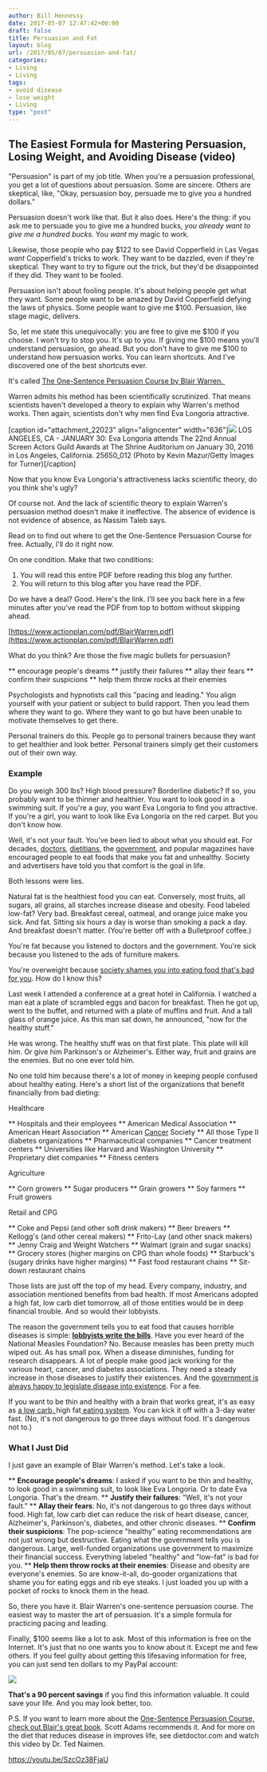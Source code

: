 ```yaml
---
author: Bill Hennessy
date: 2017-05-07 12:47:42+00:00
draft: false
title: Persuasion and Fat
layout: blog
url: /2017/05/07/persuasion-and-fat/
categories:
- Living
- Living
tags:
- avoid disease
- lose weight
- Living
type: "post"
---
```






## The Easiest Formula for Mastering Persuasion, Losing Weight, and Avoiding Disease (video)



"Persuasion" is part of my job title. When you're a persuasion professional, you get a lot of questions about persuasion. Some are sincere. Others are skeptical, like, "Okay, persuasion boy, persuade me to give you a hundred dollars."

Persuasion doesn't work like that. But it also does. Here's the thing: if you ask me to persuade you to give me a hundred bucks, _you already want to give me a hundred bucks_. You _want_ my magic to work.

Likewise, those people who pay $122 to see David Copperfield in Las Vegas _want_ Copperfield's tricks to work. They want to be dazzled, even if they're skeptical. They want to try to figure out the trick, but they'd be disappointed if they did. They want to be fooled.

Persuasion isn't about fooling people. It's about helping people get what they want. Some people want to be amazed by David Copperfield defying the laws of physics. Some people want to give me $100. Persuasion, like stage magic, delivers.

So, let me state this unequivocally: you are free to give me $100 if you choose. I won't try to stop you. It's up to you. If giving me $100 means you'll understand persuasion, go ahead. But you don't have to give me $100 to understand how persuasion works. You can learn shortcuts. And I've discovered one of the best shortcuts ever.

It's called [The One-Sentence Persuasion Course by Blair Warren. ](https://www.actionplan.com/pdf/BlairWarren.pdf)

Warren admits his method has been scientifically scrutinized. That means scientists haven't developed a theory to explain why Warren's method works. Then again, scientists don't why men find Eva Longoria attractive.

[caption id="attachment_22023" align="aligncenter" width="636"]![](https://hennessysview.com/wp-content/uploads/2017/05/30BCD0F600000578-0-image-a-80_1454198706891.jpg)
LOS ANGELES, CA - JANUARY 30: Eva Longoria attends The 22nd Annual Screen Actors Guild Awards at The Shrine Auditorium on January 30, 2016 in Los Angeles, California. 25650_012 (Photo by Kevin Mazur/Getty Images for Turner)[/caption]

Now that you know Eva Longoria's attractiveness lacks scientific theory, do you think she's ugly?

Of course not. And the lack of scientific theory to explain Warren's persuasion method doesn't make it ineffective. The absence of evidence is not evidence of absence, as Nassim Taleb says.

Read on to find out where to get the One-Sentence Persuasion Course for free. Actually, I'll do it right now.

On one condition. Make that two conditions:




  1. You will read this entire PDF before reading this blog any further.
  2. You will return to this blog after you have read the PDF.




Do we have a deal? Good. Here's the link. I'll see you back here in a few minutes after you've read the PDF from top to bottom without skipping ahead.

[https://www.actionplan.com/pdf/BlairWarren.pdf](https://www.actionplan.com/pdf/BlairWarren.pdf)

What do you think? Are those the five magic bullets for persuasion?




** encourage people's dreams
** justify their failures
** allay their fears
** confirm their suspicions
** help them throw rocks at their enemies


Psychologists and hypnotists call this "pacing and leading." You align yourself with your patient or subject to build rapport. Then you lead them where they want to go. Where they want to go but have been unable to motivate themselves to get there.

Personal trainers do this. People go to personal trainers because they want to get healthier and look better. Personal trainers simply get their customers out of their own way.



### Example



Do you weigh 300 lbs? High blood pressure? Borderline diabetic? If so, you probably want to be thinner and healthier. You want to look good in a swimming suit. If you're a guy, you want Eva Longoria to find you attractive. If you're a girl, you want to look like Eva Longoria on the red carpet. But you don't know how.

Well, it's not your fault. You've been lied to about what you should eat. For decades, [doctors](https://hennessysview.com/2017/02/05/why-are-you-letting-your-doctor-kill-you/), [dietitians](https://hennessysview.com/2017/02/05/why-are-you-letting-your-doctor-kill-you/), the [government](https://hennessysview.com/?s=diet), and popular magazines have encouraged people to eat foods that make you fat and unhealthy. Society and advertisers have told you that comfort is the goal in life.

Both lessons were lies.

Natural fat is the healthiest food you can eat. Conversely, most fruits, all sugars, all grains, all starches increase disease and obesity. Food labeled low-fat? Very bad. Breakfast cereal, oatmeal, and orange juice make you sick. And fat. Sitting six hours a day is worse than smoking a pack a day. And breakfast doesn't matter. (You're better off with a Bulletproof coffee.)

You're fat because you listened to doctors and the government. You're sick because you listened to the ads of furniture makers.

You're overweight because [society shames you into eating food that's bad for you](https://www.burnfatnotsugar.com/diet-2.0-explained.html). How do I know this?

Last week I attended a conference at a great hotel in California. I watched a man eat a plate of scrambled eggs and bacon for breakfast. Then he got up, went to the buffet, and returned with a plate of muffins and fruit. And a tall glass of orange juice. As this man sat down, he announced, "now for the healthy stuff."

He was wrong. The healthy stuff was on that first plate. This plate will kill him. Or give him Parkinson's or Alzheimer's. Either way, fruit and grains are the enemies. But no one ever told him.

No one told him because there's a lot of money in keeping people confused about healthy eating. Here's a short list of the organizations that benefit financially from bad dieting:

Healthcare




** Hospitals and their employees
** American Medical Association
** American Heart Association
** American [Cancer](https://thequantifiedbody.net/water-fasts-as-a-potential-tactic-to-beat-cancer/) Society
** All those Type II diabetes organizations
** Pharmaceutical companies
** Cancer treatment centers
** Universities like Harvard and Washington University
** Proprietary diet companies
** Fitness centers


Agriculture


** Corn growers
** Sugar producers
** Grain growers
** Soy farmers
** Fruit growers


Retail and CPG


** Coke and Pepsi (and other soft drink makers)
** Beer brewers
** Kellogg's (and other cereal makers)
** Frito-Lay (and other snack makers)
** Jenny Craig and Weight Watchers
** Walmart (grain and sugar snacks)
** Grocery stores (higher margins on CPG than whole foods)
** Starbuck's (sugary drinks have higher margins)
** Fast food restaurant chains
** Sit-down restaurant chains


Those lists are just off the top of my head. Every company, industry, and association mentioned benefits from bad health. If most Americans adopted a high fat, low carb diet tomorrow, all of those entities would be in deep financial trouble. And so would their lobbyists.

The reason the government tells you to eat food that causes horrible diseases is simple: [**lobbyists write the bills**](https://hennessysview.com/2017/02/08/government-diet-makes-you-fat-and-kills-you/). Have you ever heard of the National Measles Foundation? No. Because measles has been pretty much wiped out. As has small pox. When a disease diminishes, funding for research disappears. A lot of people make good jack working for the various heart, cancer, and diabetes associations. They need a steady increase in those diseases to justify their existences. And the [government is always happy to legislate disease into existence](https://www.theguardian.com/society/2016/may/22/official-advice-to-eat-low-fat-diet-is-wrong-says-health-charity). For a fee.

If you want to be thin and healthy with a brain that works great, it's as easy as [a low carb, ](https://www.burnfatnotsugar.com/diet-2.0-explained.html)high fat[ eating system](https://www.burnfatnotsugar.com/diet-2.0-explained.html). You can kick it off with a 3-day water fast. (No, it's not dangerous to go three days without food. It's dangerous not to.)



### What I Just Did



I just gave an example of Blair Warren's method. Let's take a look.




** **Encourage people's dreams**: I asked if you want to be thin and healthy, to look good in a swimming suit, to look like Eva Longoria. Or to date Eva Longoria. That's the dream.
** **Justify their failures**: "Well, it's not your fault."
** **Allay their fears**: No, it's not dangerous to go three days without food. High fat, low carb diet can reduce the risk of heart disease, cancer, Alzheimer's, Parkinson's, diabetes, and other chronic diseases.
** **Confirm their suspicions**: The pop-science "healthy" eating recommendations are not just wrong but destructive. Eating what the government tells you is dangerous. Large, well-funded organizations use government to maximize their financial success. Everything labeled "healthy" and "low-fat" is bad for you.
** **Help them throw rocks at their enemies**: Disease and obesity are everyone's enemies. So are know-it-all, do-gooder organizations that shame you for eating eggs and rib eye steaks. I just loaded you up with a pocket of rocks to knock them in the head.


So, there you have it. Blair Warren's one-sentence persuasion course. The easiest way to master the art of persuasion. It's a simple formula for practicing pacing and leading.

Finally, $100 seems like a lot to ask. Most of this information is free on the Internet. It's just that no one wants you to know about it. Except me and few others. If you feel guilty about getting this lifesaving information for free, you can just send ten dollars to my PayPal account:



![](https://www.paypalobjects.com/en_US/i/scr/pixel.gif)


**That's a 90 percent savings** if you find this information valuable. It could save your life. And you may look better, too.

P.S. If you want to learn more about the [One-Sentence Persuasion Course, check out Blair's great book](https://amzn.to/2p9CQMY). Scott Adams recommends it. And for more on the diet that reduces disease in improves life, see dietdoctor.com and watch this video by Dr. Ted Naimen.

https://youtu.be/SzcOz38FjaU


